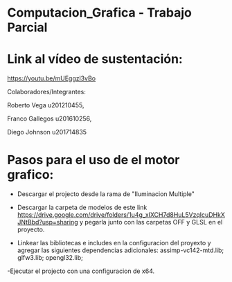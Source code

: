 # Computacion_Grafica - Trabajo Parcial

# Link al vídeo de sustentación:

https://youtu.be/mUEggzl3vBo

Colaboradores/Integrantes:

Roberto Vega   u201210455, 

Franco Gallegos   u201610256,

Diego Johnson   u201714835

# Pasos para el uso de el motor grafico:

- Descargar el projecto desde la rama de "Iluminacion Multiple"

- Descargar la carpeta de modelos de este link https://drive.google.com/drive/folders/1u4g_xIXCH7d8HuL5VzqIcuDHkXJNtBbd?usp=sharing y pegarla junto con las carpetas
OFF y GLSL en el proyecto.

- Linkear las bibliotecas e includes en la configuracion del proyexto y agregar las siguientes dependencias adicionales: assimp-vc142-mtd.lib; glfw3.lib; opengl32.lib;

-Ejecutar el projecto con una configuracion de x64.
